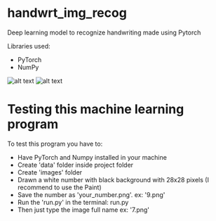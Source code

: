 # handwrt_img_recog
Deep learning model to recognize handwriting made using Pytorch

Libraries used:

- PyTorch
- NumPy

![alt text](https://i.ibb.co/2ydQCNR/7.png) ![alt text](https://i.ibb.co/wY01WyY/5.png)

# Testing this machine learning program

To test this program you have to:

- Have PyTorch and Numpy installed in your machine
- Create 'data' folder inside project folder
- Create 'images' folder
- Drawn a white number with black background with 28x28 pixels (I recommend to use the Paint)
- Save the number as 'your_number.png'. ex: '9.png'
- Run the 'run.py' in the terminal: run.py
- Then just type the image full name ex: '7.png'
